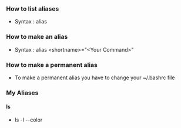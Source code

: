 ### How to list aliases
- Syntax : alias
### How to make an alias
- Syntax : alias \<shortname\>="\<Your Command\>"
### How to make a permanent alias
- To make a permanent alias you have to change your ~/.bashrc file
### My Aliases
#### ls
- ls -l --color